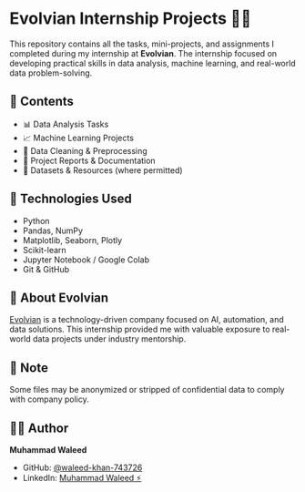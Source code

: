 # Evolvian Internship Projects 🧠💼

This repository contains all the tasks, mini-projects, and assignments I completed during my internship at **Evolvian**. The internship focused on developing practical skills in data analysis, machine learning, and real-world data problem-solving.

## 📁 Contents

- 📊 Data Analysis Tasks  
- 📈 Machine Learning Projects  
- 🧹 Data Cleaning & Preprocessing  
- 📄 Project Reports & Documentation  
- 📂 Datasets & Resources (where permitted)

## 🚀 Technologies Used

- Python  
- Pandas, NumPy  
- Matplotlib, Seaborn, Plotly  
- Scikit-learn  
- Jupyter Notebook / Google Colab  
- Git & GitHub

## 🏢 About Evolvian

[Evolvian](https://www.evolvian.com/) is a technology-driven company focused on AI, automation, and data solutions. This internship provided me with valuable exposure to real-world data projects under industry mentorship.

## 📌 Note

Some files may be anonymized or stripped of confidential data to comply with company policy.

## 🙋‍♂️ Author

**Muhammad Waleed**  
- GitHub: [@waleed-khan-743726](https://github.com/waleed-khan-743726)  
- LinkedIn: [Muhammad Waleed ⚡️](https://www.linkedin.com/in/muhammad-waleed-%E2%9A%A1%EF%B8%8F-data-analyst-73b414237/)
